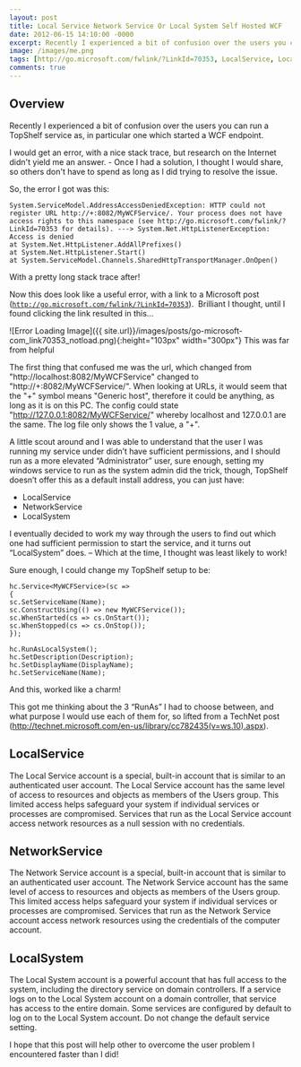 ```yaml
---
layout: post
title: Local Service Network Service Or Local System Self Hosted WCF
date: 2012-06-15 14:10:00 -0000
excerpt: Recently I experienced a bit of confusion over the users you can run a TopShelf service as in particular one which started a WCF endpoint.
image: /images/me.png
tags: [http://go.microsoft.com/fwlink/?LinkId=70353, LocalService, LocalSystem, NetworkService, System.Net.HttpListenerException: Access is denied, TopShelf, WCF, Your process does not have access rights to this namespace]
comments: true
---
```

## Overview
Recently I experienced a bit of confusion over the users you can run a TopShelf service as, in particular one which started a WCF endpoint.

I would get an error, with a nice stack trace, but research on the Internet didn't yield me an answer. - Once I had a solution, I thought I would share, so others don't have to spend as long as I did trying to resolve the issue.

So, the error I got was this:

~~~
System.ServiceModel.AddressAccessDeniedException: HTTP could not register URL http://+:8082/MyWCFService/. Your process does not have access rights to this namespace (see http://go.microsoft.com/fwlink/?LinkId=70353 for details). ---> System.Net.HttpListenerException: Access is denied
at System.Net.HttpListener.AddAllPrefixes()
at System.Net.HttpListener.Start()
at System.ServiceModel.Channels.SharedHttpTransportManager.OnOpen()
~~~

With a pretty long stack trace after!

Now this does look like a useful error, with a link to a Microsoft post (<a href="http://go.microsoft.com/fwlink/?LinkId=70353"><code>http://go.microsoft.com/fwlink/?LinkId=70353</code></a>).  Brilliant I thought, until I found clicking the link resulted in this…

![Error Loading Image]({{ site.url}}/images/posts/go-microsoft-com_link70353_notload.png){:height="103px" width="300px"}
This was far from helpful

The first thing that confused me was the url, which changed from "http://localhost:8082/MyWCFService" changed to "http://+:8082/MyWCFService/". When looking at URLs, it would seem that the "+" symbol means "Generic host", therefore it could be anything, as long as it is on this PC. The config could state "http://127.0.0.1:8082/MyWCFService/" whereby localhost and 127.0.0.1 are the same. The log file only shows the 1 value, a "+".

A little scout around and I was able to understand that the user I was running my service under didn’t have sufficient permissions, and I should run as a more elevated “Administrator” user, sure enough, setting my windows service to run as the system admin did the trick, though, TopShelf doesn’t offer this as a default install address, you can just have:

- LocalService
- NetworkService
- LocalSystem

I eventually decided to work my way through the users to find out which one had sufficient permission to start the service, and it turns out “LocalSystem” does. – Which at the time, I thought was least likely to work!

Sure enough, I could change my TopShelf setup to be:

~~~
hc.Service<MyWCFService>(sc =>
{
sc.SetServiceName(Name);
sc.ConstructUsing(() => new MyWCFService());
sc.WhenStarted(cs => cs.OnStart());
sc.WhenStopped(cs => cs.OnStop());
});
~~~

~~~
hc.RunAsLocalSystem();
hc.SetDescription(Description);
hc.SetDisplayName(DisplayName);
hc.SetServiceName(Name);
~~~

And this, worked like a charm!

This got me thinking about the 3 “RunAs” I had to choose between, and what purpose I would use each of them for, so lifted from a TechNet post  (<http://technet.microsoft.com/en-us/library/cc782435(v=ws.10).aspx>).

## LocalService

The Local Service account is a special, built-in account that is similar to an authenticated user account. The Local Service account has the same level of access to resources and objects as members of the Users group. This limited access helps safeguard your system if individual services or processes are compromised. Services that run as the Local Service account access network resources as a null session with no credentials.

## NetworkService

The Network Service account is a special, built-in account that is similar to an authenticated user account. The Network Service account has the same level of access to resources and objects as members of the Users group. This limited access helps safeguard your system if individual services or processes are compromised. Services that run as the Network Service account access network resources using the credentials of the computer account.

## LocalSystem

The Local System account is a powerful account that has full access to the system, including the directory service on domain controllers. If a service logs on to the Local System account on a domain controller, that service has access to the entire domain. Some services are configured by default to log on to the Local System account. Do not change the default service setting.

I hope that this post will help other to overcome the user problem I encountered faster than I did!
